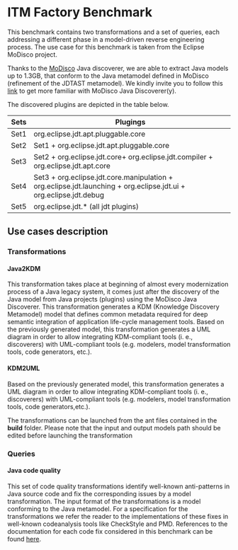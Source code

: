 # ITM Factory Benchmark

This benchmark contains two transformations and a set of queries, each addressing a different phase in a model-driven reverse engineering process. 
The use case for this benchmark is taken from the Eclipse MoDisco project.

Thanks to the [MoDisco](https://eclipse.org/MoDisco/) Java discoverer, we are able to extract Java models up to 1.3GB, that conform to the Java metamodel  defined in MoDisco (refinement of the JDTAST metamodel).
We kindly invite you to follow this [link](http://help.eclipse.org/luna/index.jsp?topic=%2Forg.eclipse.modisco.java.doc%2Fmediawiki%2Fjava_discoverer_benchmark%2Fuser.html&resultof=%22modisco%22%20%22java%22%20) to get more familiar with MoDisco Java Discoverer(y).  

The discovered plugins are depicted in the table below.

Sets | Plugings
-----|---------------------------------------------------------
Set1 | org.eclipse.jdt.apt.pluggable.core
Set2 | Set1 + org.eclipse.jdt.apt.pluggable.core
Set3 | Set2 + org.eclipse.jdt.core+ org.eclipse.jdt.compiler + org.eclipse.jdt.apt.core
Set4 | Set3 + org.eclipse.jdt.core.manipulation + org.eclipse.jdt.launching + org.eclipse.jdt.ui + org.eclipse.jdt.debug
Set5 | org.eclipse.jdt.* (all jdt plugins)

## Use cases description

### Transformations

#### Java2KDM
This transformation takes place at beginning of almost every modernization process of a Java legacy system, it comes just after the discovery of the Java model from Java projects (plugins) using the MoDisco Java Discoverer. 
This transformation generates a KDM (Knowledge Discovery Metamodel) model that defines common metadata required for deep semantic integration of application life-cycle management tools.
Based on the previously generated model, this transformation generates a UML diagram in order to allow integrating KDM-compliant tools (i. e., discoverers) with UML-compliant
tools (e.g. modelers, model transformation tools, code generators,
etc.).
#### KDM2UML
Based on the previously generated model, this transformation generates a UML diagram in order to allow integrating KDM-compliant tools (i. e., discoverers) with UML-compliant
tools (e.g. modelers, model transformation tools, code generators,etc.).

The transformations can be launched from the ant files contained in the **build** folder. 
Please note that the input and output models path should be edited before launching the transformation

### Queries
#### Java code quality

This set of code quality transformations
identify well-known anti-patterns in Java source code and fix the
corresponding issues by a model transformation. The input format
of the transformations is a model conforming to the Java metamodel. For a specification for the transformations we refer the
reader to the implementations of these fixes in well-known codeanalysis tools like CheckStyle and PMD.
References to the documentation for each code fix considered in this benchmark can be found [here](http://checkstyle.sourceforge.net/availablechecks.html).



